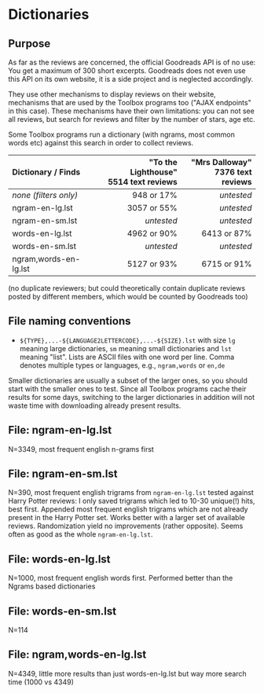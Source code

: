 # Dictionaries

## Purpose

As far as the reviews are concerned, the official Goodreads API is of no use:
You get a maximum of 300 short excerpts. Goodreads does not even use this API on
its own website, it is a side project and is neglected accordingly. 

They use other mechanisms to display reviews on their website, mechanisms that
are used by the Toolbox programs too ("AJAX endpoints" in this case). 
These mechanisms have their own limitations: you can not see all reviews, 
but search for reviews and filter by the number of stars, age etc.

Some Toolbox programs run a dictionary (with ngrams, most common words etc)
against this search in order to collect reviews.


| Dictionary / Finds     | "To the Lighthouse"<br>5514 text reviews | "Mrs Dalloway"<br>7376 text reviews |
|:-----------------------|--------------------------:|---------------------:|
| _none (filters only)_  | 948 or 17%                | _untested_
| ngram-en-lg.lst        | 3057 or 55%               | _untested_
| ngram-en-sm.lst        | _untested_                | _untested_
| words-en-lg.lst        | 4962 or 90%               | 6413 or 87%
| words-en-sm.lst        | _untested_                | _untested_
| ngram,words-en-lg.lst  | 5127 or 93%               | 6715 or 91%


(no duplicate reviewers; but could theoretically contain duplicate reviews
posted by different members, which would be counted by Goodreads too)

    
## File naming conventions

- `${TYPE},...-${LANGUAGE2LETTERCODE},...-${SIZE}.lst` with size `lg` meaning large
  dictionaries, `sm` meaning small dictionaries and `lst` meaning "list".
  Lists are ASCII files with one word per line.
  Comma denotes multiple types or languages, e.g., `ngram,words` or `en,de`
  
Smaller dictionaries are usually a subset of the larger ones, so you should 
start with the smaller ones to test. Since all Toolbox programs cache their 
results for some days, switching to the larger dictionaries in addition 
will not waste time with downloading already present results.


## File: ngram-en-lg.lst

N=3349, most frequent english n-grams first


## File: ngram-en-sm.lst

N=390, most frequent english trigrams from `ngram-en-lg.lst` tested against
Harry Potter reviews: I only saved trigrams which led to 10-30 unique(!) hits,
best first.  Appended most frequent english trigrams which are not already
present in the Harry Potter set.  Works better with a larger set of available
reviews.  Randomization yield no improvements (rather opposite). 
Seems often as good as the whole `ngram-en-lg.lst`.


## File: words-en-lg.lst

N=1000, most frequent english words first.
Performed better than the Ngrams based dictionaries


## File: words-en-sm.lst

N=114


## File: ngram,words-en-lg.lst

N=4349, little more results than just words-en-lg.lst
but way more search time (1000 vs 4349)


